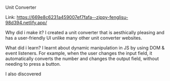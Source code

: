 Unit Converter

Link: https://669e8c6231a459007ef7fafa--zippy-fenglisu-98d394.netlify.app/

Why did i make it?
I created a unit converter that is aesthically pleasing and has a user-friendly UI unlike many other unit converter websites.

What did i learn?
I learnt about dynamic manipulation in JS by using DOM & event listeners. For example, when the user changes the input field, it automatically 
converts the number and changes the output field, without needing to press a button.

I also discovered 
